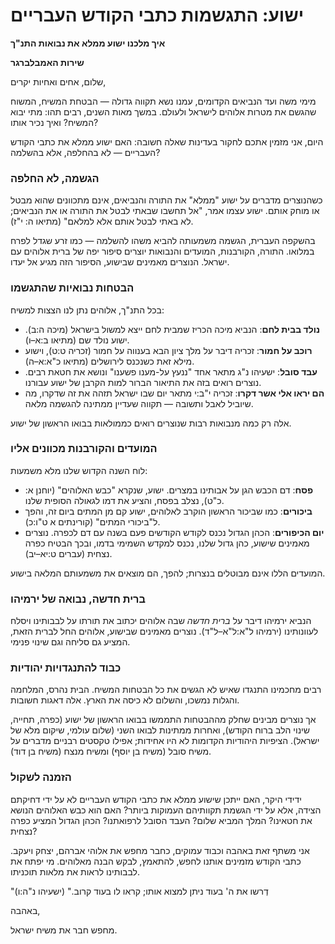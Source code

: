 # ישוע: התגשמות כתבי הקודש העבריים

**איך מלכנו ישוע ממלא את נבואות התנ"ך**

**שירות האמבלברגר**

שלום, אחים ואחיות יקרים,

מימי משה ועד הנביאים הקדומים, עמנו נשא תקווה גדולה — הבטחת המשיח, המשוח שהגשם את מטרות אלוהים לישראל ולעולם. במשך מאות השנים, רבים תהו: מתי יבוא המשיח? ואיך נכיר אותו?

היום, אני מזמין אתכם לחקור בעדינות שאלה חשובה: האם ישוע ממלא את כתבי הקודש העבריים — לא בהחלפה, אלא בהשלמה?

### הגשמה, לא החלפה

כשהנוצרים מדברים על ישוע "ממלא" את התורה והנביאים, אינם מתכוונים שהוא מבטל או מוחק אותם. ישוע עצמו אמר, "אל תחשבו שבאתי לבטל את התורה או את הנביאים; לא באתי לבטל אותם אלא למלאם" (מתיאו ה: י"ז).

בהשקפה העברית, הגשמה משמעותה להביא משהו להשלמה — כמו זרע שגדל לפרח במלואו. התורה, הקורבנות, המועדים והנבואות יוצרים סיפור יפה של ברית אלוהים עם ישראל. הנוצרים מאמינים שבישוע, הסיפור הזה מגיע אל יעדו.

### הבטחות נבואיות שהתגשמו

בכל התנ"ך, אלוהים נתן לנו הצצות למשיח:

* **נולד בבית לחם**: הנביא מיכה הכריז שמבית לחם ייצא למשול בישראל (מיכה ה:ב). ישוע נולד שם (מתיאו ב:א–ו).
* **רוכב על חמור**: זכריה דיבר על מלך ציון הבא בענווה על חמור (זכריה ט:ט), וישוע מילא זאת כשנכנס לירושלים (מתיאו כ"א:א–ה).
* **עבד סובל**: ישעיהו נ"ג מתאר אחד "ננעץ על-מענו פשענו" ונושא את חטאת רבים. נוצרים רואים בזה את התיאור הברור למות הקרבן של ישוע עבורנו.
* **הם יראו אלי אשר דקרו**: זכריה י"ב:י מתאר יום שבו ישראל תזהה את זה שדקרו, מה שיוביל לאבל ותשובה — תקווה שעדיין ממתינה להגשמה מלאה.

אלה רק כמה מנבואות רבות שנוצרים רואים כממולאות בבואו הראשון של ישוע.

### המועדים והקורבנות מכוונים אליו

לוח השנה הקדוש שלנו מלא משמעות:

* **פסח**: דם הכבש הגן על אבותינו במצרים. ישוע, שנקרא "כבש האלוהים" (יוחנן א: כ"ט), נצלב בפסח, והציע את דמו לגאולה הסופית שלנו.
* **ביכורים**: כמו שביכור הראשון הוקרב לאלוהים, ישוע קם מן המתים ביום זה, והפך ל"ביכורי המתים" (קורינתים א ט"ו:כ).
* **יום הכיפורים**: הכהן הגדול נכנס לקודש הקודשים פעם בשנה עם דם לכפרה. נוצרים מאמינים שישוע, כהן גדול שלנו, נכנס למקדש השמימי בדמו, ובכך הבטיח כפרה נצחית (עברים ט:יא–יב).

המועדים הללו אינם מבוטלים בנצרות; להפך, הם מוצאים את משמעותם המלאה בישוע.

### ברית חדשה, נבואה של ירמיהו

הנביא ירמיהו דיבר על *ברית חדשה* שבה אלוהים יכתוב את תורתו על לבבותינו ויסלח לעוונותינו (ירמיהו ל"א:ל"א–ל"ד). נוצרים מאמינים שבישוע, אלוהים החל לברית הזאת, המציע גם סליחה וגם שינוי פנימי.

### כבוד להתנגדויות יהודיות

רבים מחכמינו התנגדו שאיש לא הגשים את כל הבטחות המשיח. הבית נהרס, המלחמה והגלות נמשכו, והשלום לא כיסה את הארץ. אלה דאגות חשובות.

אך נוצרים מבינים שחלק מההבטחות התממשו בבואו הראשון של ישוע (כפרה, תחייה, שינוי הלב ברוח הקודש), ואחרות ממתינות לבואו השני (שלום עולמי, שיקום מלא של ישראל). הציפיות היהודיות הקדומות לא היו אחידות; אפילו טקסטים רבניים מדברים על משיח סובל (משיח בן יוסף) ומשיח מנצח (משיח בן דוד).

### הזמנה לשקול

ידידי היקר, האם ייתכן שישוע ממלא את כתבי הקודש העבריים לא על ידי דחיקתם הצידה, אלא על ידי הגשמת תקוותיהם העמוקות ביותר? האם הוא כבש האלוהים הנושא את חטאינו? המלך המביא שלום? העבד הסובל לרפואתנו? הכהן הגדול המציע כפרה נצחית?

אני משתף זאת באהבה וכבוד עמוקים, כחבר מחפש את אלוהי אברהם, יצחק ויעקב. כתבי הקודש מזמינים אותנו לחפש, להתאמץ, לבקש הבנה מאלוהים. מי יפתח את לבבותינו לראות את מלאות תוכניתו.

"דְרשו את ה' בעוד ניתן למצוא אותו; קראו לו בעוד קרוב." (ישעיהו נ"ה:ו)

באהבה,

מחפש חבר את משיח ישראל.

